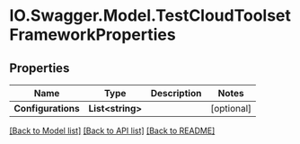 # IO.Swagger.Model.TestCloudToolsetFrameworkProperties
## Properties

Name | Type | Description | Notes
------------ | ------------- | ------------- | -------------
**Configurations** | **List&lt;string&gt;** |  | [optional] 

[[Back to Model list]](../README.md#documentation-for-models) [[Back to API list]](../README.md#documentation-for-api-endpoints) [[Back to README]](../README.md)

